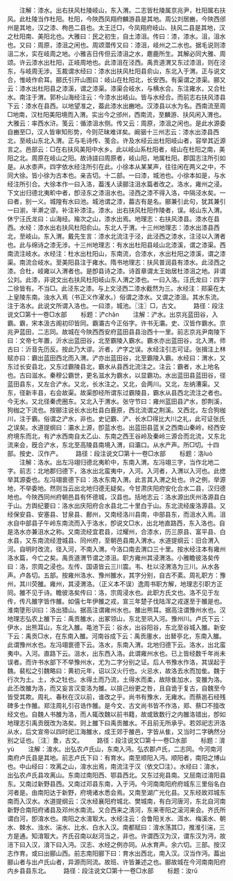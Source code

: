 <!-- { "loadSidebar": true } -->
　　注解：漆水。出右扶风杜陵岐山，东入渭。二志皆杜陵属京兆尹，杜阳属右扶风。此杜陵当作杜阳。杜阳，今陜西凤翔府麟游县是其地。周公刘居豳，今陜西邠州是其地，汉之漆、栒邑二县也。太王迁□，今凤翔府岐山、扶风二县是其地，汉之杜阳南、美阳北也。大雅曰：民之初生，自土漆沮。传曰：漆，漆水。沮，沮水也。又曰：周原，漆沮之闲也。周颂潜传又曰：漆沮，岐州之二水也。据毛说则漆沮二水，实在岐周之地。小雅吉日传但云漆沮之水，麀鹿所生。其解必同大雅、周颂。许云漆水出杜阳，正岐周地也。此漆沮在泾西。禹贡道渭又东过漆沮，则在泾东，与岐周无涉。玉裁谓水经曰：漆水出扶风杜阳县俞山，东北入于渭。正与说文合，惟岐作俞耳。郦氏引开山图曰：岐山在杜阳北，长安西。有渠谓之漆渠。郦又云：漆水出杜阳县之漆溪，谓之漆渠。漆渠合岐水，与横水合。东注雍水，又合杜水。南注于渭。郭朴山海经注云：今漆水出岐山。皆与水经合。而前志右扶风漆县下云：漆水在县西。以地望准之，葢此漆水出豳地。汉漆县以水为名。西南流至周□地南，汉杜阳美阳境而入渭。实出今之邠州，西南流，至麟游、扶风闲入渭也。大雅云：率西水浒。笺云：循漆沮水侧。传又云：周原，漆沮之闲也。是此水源委自豳至□，汉人皆审知形势，今则茫昧难详矣。阚骃十三州志云：漆水出漆县西北，至岐山东北入渭。正与毛诗传、笺合。许及水经云出杜阳岐山者，容举其近源言之。邑部云：□在右扶风美阳中水乡。此以岐山系杜阳者，岐山在杜阳之南，美阳之北。周原在岐山之阳。故诗諩曰周原者，岐山阳，地属杜阳。郡国志注所引如是。从水桼声。四字依水经注所引在此。小徐本从某某声，往往闲在两义之中，不同大徐。皆小徐为古本也。亲吉切。十二部。一曰漆，城池也。小徐本如是，与水经注所引合。大徐本作一曰入洛，葢浅人读郦注沮水篇者改之。洛水，雍州之浸。下文出归德北夷畍中者，卽泾东之漆沮水也。泾西之漆不得入洛，中隔泾水矣。一曰者，别一义。城隍有水曰池。城池谓之漆，葢古有是名。郦兼引此句，犹其兼引一曰湔，半澣之谬。补注补漆注。漆水。出右扶风杜阳作陵者，误。岐山东入渭。休宁汪氏龙曰：山海经。羭次之山，漆水出焉。地理志：右扶风漆县。漆水在县西。水经：漆水出右扶风杜阳俞山。东北人于渭。十三州地理志：漆水出漆县西北，至岐山。东入渭。戴先生言：漆水北流注于泾，此泾西之漆水，注泾以入渭者也。此与绵诗之漆无涉。十三州地理志：有水出杜阳县岐山北漆溪，谓之漆渠。西南流注岐水。水经注：杜水出杜阳山，东南流，合漆水，水出杜阳之漆溪，谓之漆渠。南流合岐水。至美阳县注于雍水。隋书地理志：扶风普润县有漆水。此泾西之漆。合杜，岐雍以入渭者也。是卽县诗之漆。诗首章谓太王始居杜漆沮之地。非谓公刘。此漆，非说文出右扶风杜阳岐山东人渭之漆也。一曰入洛。汪氏龙曰：四字二徐皆有。不当□。此泾东之漆。与上文泾西二漆水截然为三。水经注：郑渠在太上皇陵东南。浊水入焉（书正义作濯水。）俗谓之漆水。又谓之漆沮。其水东流。注于洛水。此说文所谓入洛也。一曰漆，城池。〖注〗□，古文。
　　路径：段注说文□第十一卷□水部
　　标题：浐chǎn
　　注解：浐水。出京兆蓝田谷，入霸。霸，宋本汲古阁初印皆同。霸灞古今正俗字。许书无灞。史、汉皆作霸水。京兆尹蓝田，二志同。故城在今陜西西安府蓝田县县治西十一里。前志京兆尹南陵下曰：文帝七年置，沂水出蓝田谷，北至霸陵入霸水。霸水亦出蓝田谷，北入渭。师古曰：沂音先历反。按此乃大谬。沂者，浐字之误。水经注引志可证。张揖注上林赋亦曰：霸出蓝田西北而入渭。浐亦出蓝田谷，北至霸陵入霸。水经曰：渭水，又东过长安县北，又东过霸陵县北，霸水从县西北流注之。注云：霸者，水上地名也。古曰滋水。秦穆公霸世，更名滋水为霸水，以显霸功。水出蓝田县蓝田谷，径蓝田县东，又左合浐水。又北，长水注之。又北，会两川。又北，左纳漕渠。又东，径新丰县，右会故渠。故渠卽经所谓东过霸陵县，霸水从县西北流注之者也。今无水。又北径秦虎圈东。又北入于渭水。张守节曰：雍州蓝田县浐水，卽荆溪，狗枷之下流也。按郦注说长水出杜县白鹿原，西北流谓之荆溪。又西北，左合狗枷川，注于霸。俗谓之浐水，非也。史记霸、浐、长水□得比大川之礼，此可证张氏之误矣。水道提纲曰：灞水上源，卽蓝水也。出蓝田县蓝关之西南山秦岭，经西安府境东而北，有浐水西南自太乙山、东南之西王谷岭及秦岭三源合而北流，又东北流来会，旣合浐水，东北至高陵县南境入渭，曰灞口。从水产声。所□切。十四部。按史、汉作产。
　　路径：段注说文□第十一卷□水部
　　标题：洛luò
　　注解：洛水。出左冯翊归德北夷畍中，东南入渭。左冯翊三字，当作北地二字。前志：北地郡归德下，洛水出北蛮夷中，入河。入河者，入渭以入河也。此揔举其源委也。左冯翊褱德下曰：洛水东南入渭。此言其入渭之处也。许之例，举源地，不举委地。然则当云出北地归德无疑矣。今甘肃庆阳府安化合水二县，汉归德地也。今陜西同州府朝邑县有怀德城，汉县也。括地志云：洛水源出庆州洛源县白于山。方舆纪要曰：洛水出庆阳府合水县北二十里白于山。东北流经废洛源县。又经保安县、安塞县、甘泉县、鄜州，又南经洛川县南，中部县东，而沮水入焉。沮水自中部县子午岭东南流而入于洛水，卽说文□水，出北地直路西，东入洛也。自是洛水亦兼沮水之称。又南流经宜君县，过耀州，合漆水，历三原县、富平县、白水县，又东南流经澄城县、同州府，至朝邑县南入渭水。水道提纲云：旧合渭入河。自明时改流，径入河，不南入渭。今洛口南去渭口三十里。按水经注本有雍州洛水篇，今亡之矣。禹贡道渭节谓之漆沮。职方雍州其浸渭洛。小雅瞻彼洛矣传曰：洛，宗周之浸也。左传、国语皆云三川震。韦、杜以泾渭洛为三川。从水各声。卢各切。五部。按雍州洛水、豫州雒水，其字分别，自古不紊。周礼职方：豫州，其川荧雒。雍州，其浸渭洛。（正义本不误）逸周书职方解，地理志引职方正同。雒不见于诗。瞻彼洛矣传曰：洛，宗周浸水也。此职方氏文也。洛不见于左传，传凡雒字皆作雒。如僖七年伊雒之戎，宣三年楚子伐陆浑之戎遂至于雒是也。淮南墬形训曰：洛出猎山。据高注谓雍州水也。雒出熊耳。据高注谓豫州水也。汉地理志弘农上雒下云：禹贡雒水，出冢领山，东北至巩入河。豫州川。卢氏下云：伊水，出熊耳山，东北入雒。黾池下云：谷水，出谷阳谷，东北至谷城入雒。新安下云：禹贡□水，在东南入雒。河南谷成下云：禹贡廛水，出朁亭北，东南入雒。此谓豫州水也。左冯翊褱德下云。洛水，东南入渭。北地归德下云。洛水，出北蛮夷中。入河。直路下云。沮水，出东西入洛。此谓雍州水也。已上皆经数千年尚未误者。而许书水部下不举豫州水，尤为二字分别之证。后人书豫水作洛，其误起于魏。裴松之引魏略曰：黄初元年，诏以汉火行也。火忌水，故洛去水而加隹。魏于行次为土。土，水之牡也。水得土而乃流，土得水而柔，故除隹加水，变雒为洛。此丕改雒为洛，而又妄言汉变洛为雒。以揜己纷更之咎，且自诡于复古，自魏至今皆受其欺。周礼、春秋在汉以前，谁改之乎。尚书有豫水，无雍水。而蔡邕石经残碑多士作雒。郑注周礼引召诰作雒。是今文、古文尚书皆不作洛，郑、蔡□不擅改经文也。自魏人书雒为洛，而人辄改魏以前书籍，故或致数行之内雒洛错出，卽如地理志引禹贡旣改为洛矣。则上雒下曰禹贡雒水。不且前无所承乎。若郊祀志汧洛从水，后文宣帝以四时祀江海雒水，成王郊于雒邑，字皆从隹，又当时二字确然分别之证也。〖注〗洜，古文。
　　路径：段注说文□第十一卷□水部
　　标题：淯yù
　　注解：淯水。出弘农卢氏山，东南入沔。弘农郡卢氏，二志同。今河南河南府卢氏县是其地。前志卢氏下曰：有育水。南至顺阳入沔。顺阳者，南阳之博山也。中山经曰：攻离之山，淯水出焉，南流注于汉（依文□注）。水经曰：淯水，出弘农卢氏县攻离山。东南过南阳西、鄂县西北。又东过宛县南。又屈南过淯阳县东。又南过新野县西。又南过邓县东南，入于沔。今河南南阳府府城东三里俗名白河者是。由南阳达于新野，府境诸水悉会焉。又南至湖广光化县。又东经故邓城东南而入汉水。水道提纲云：汉水经襄阳府城北、樊城南，有白河唐河，东北自河南新野合南阳府诸县及邓州水南流。又合西来之淸河，东来枣阳之滚河来会。齐氏所谓白河，卽淯水也。南阳之水淯冣大。水经注云：合鲁阳关水、洱水、梅溪水、朝水、棘水、浊水、湍水、比水、白水入汉。南都赋曰：淯水荡其□，推淮引湍，三方是通。知淯冣大。齐氏召南以赵河当之，非也。许谓西汉为汉，谓东汉为沔，故涪下曰入汉，淯下曰入沔。汉志、水经之例亦同。从水育声。余六切。三部。按汉志作育。或曰出郦山西。前志南阳郦下曰：育水出西北，南入汉。汉当作沔。葢出郦山者与出卢氏山者，异源而同流。故班、许皆兼述之也。郦故城在今河南南阳府内乡县县东北。
　　路径：段注说文□第十一卷□水部
　　标题：汝rǔ
